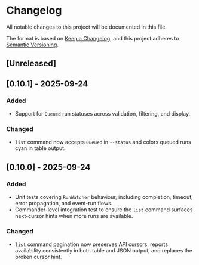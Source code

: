 # Changelog

All notable changes to this project will be documented in this file.

The format is based on [Keep a Changelog](https://keepachangelog.com/en/1.1.0/),
and this project adheres to [Semantic Versioning](https://semver.org/spec/v2.0.0.html).

## [Unreleased]

## [0.10.1] - 2025-09-24
### Added
- Support for `Queued` run statuses across validation, filtering, and display.

### Changed
- `list` command now accepts `Queued` in `--status` and colors queued runs cyan in table output.

## [0.10.0] - 2025-09-24
### Added
- Unit tests covering `RunWatcher` behaviour, including completion, timeout, error propagation, and event-run flows.
- Commander-level integration test to ensure the `list` command surfaces next-cursor hints when more runs are available.

### Changed
- `list` command pagination now preserves API cursors, reports availability consistently in both table and JSON output, and replaces the broken cursor hint.
